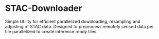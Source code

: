 # STAC-Downloader
Simple Utility for efficient parallelized downloading, resampling and adjusting of STAC data. Designed to preprocess remotely sensed data per tile parallelized to create inference ready tiles.

